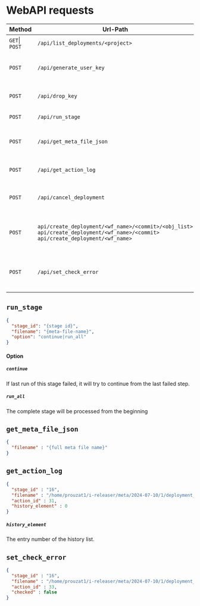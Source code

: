 # WebAPI requests

| Method | Url-Path |  Description |
| --- | -----| ----- |
| ```GET```\| ```POST```| ```/api/list_deployments/<project>```| JSON list of deployments
| ```POST``` | ```/api/generate_user_key```| Generates new key for logged in user |
| ```POST``` | ```/api/drop_key```| Drops key for logged in user | 
| ```POST``` | ```/api/run_stage```| Run the given stage | 
| ```POST``` | ```/api/get_meta_file_json```| The content of the given meta file will be returned | 
| ```POST``` | ```/api/get_action_log```| Returns the logs of the given action | 
| ```POST``` | ```/api/cancel_deployment```| Set deploymend to status ```canceled``` | 
| ```POST``` | ```api/create_deployment/<wf_name>/<commit>/<obj_list>```<br/>```api/create_deployment/<wf_name>/<commit>``` <br/> ```api/create_deployment/<wf_name>```| Creates new deployment based on the provided data | 
| ```POST``` | ```/api/set_check_error```| Turn ```on```\|```off``` error check for single processing steps |



## ```run_stage```

```json
{
  "stage_id": "{stage id}",
  "filename": "{meta-file-name}",
  "option": "continue|run_all"
}
```
#### Option
##### ```continue```
If last run of this stage failed, it will try to continue from the last failed step.

##### ```run_all```
The complete stage will be processed from the beginning


## ```get_meta_file_json```

```json
{
  "filename" : "{full meta file name}"
}
```

## ```get_action_log```

```json
{
  "stage_id" : "16",
  "filename" : "/home/prouzat1/i-releaser/meta/2024-07-10/1/deployment_1.json",
  "action_id" : 31,
  "history_element" : 0
}
```
##### ```history_element```
The entry number of the history list.


## ```set_check_error```
```json
{
  "stage_id" : "16",
  "filename" : "/home/prouzat1/i-releaser/meta/2024-07-10/1/deployment_1.json",
  "action_id" : 33,
  "checked" : false
}
```
